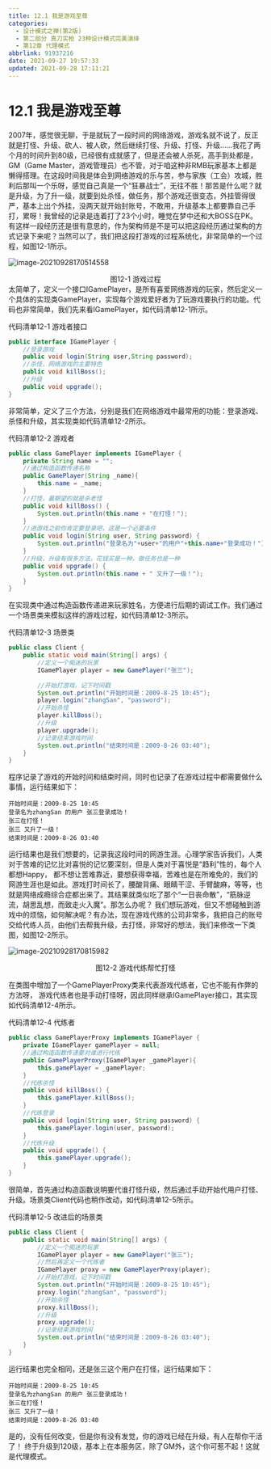 ```yaml
---
title: 12.1 我是游戏至尊
categories: 
  - 设计模式之禅(第2版)
  - 第二部分 真刀实枪 23种设计模式完美演绎
  - 第12章 代理模式
abbrlink: 91937216
date: 2021-09-27 19:57:33
updated: 2021-09-28 17:11:21
---
```

# 12.1 我是游戏至尊
2007年，感觉很无聊，于是就玩了一段时间的网络游戏，游戏名就不说了，反正就是打怪、升级、砍人、被人砍，然后继续打怪、升级、打怪、升级……我花了两个月的时间升到80级，已经很有成就感了，但是还会被人杀死，高手到处都是，GM（Game Master，游戏管理员）也不管，对于咱这种非RMB玩家基本上都是懒得搭理。在这段时间我是体会到网络游戏的乐与苦，参与家族（工会）攻城，胜利后那叫一个乐呀，感觉自己真是一个“狂暴战士”，无往不胜！那苦是什么呢？就是升级，为了升一级，就要到处杀怪，做任务，那个游戏还很变态，外挂管得很严，基本上出个外挂，没两天就开始封账号，不敢用，升级基本上都要靠自己手打，累呀！我曾经的记录是连着打了23个小时，睡觉在梦中还和大BOSS在PK。有这样一段经历还是很有意思的，作为架构师是不是可以把这段经历通过架构的方式记录下来呢？当然可以了，我们把这段打游戏的过程系统化，非常简单的一个过程，如图12-1所示。

![image-20210928170514558](https://gitee.com/XiaoLan223/images/raw/master/Blog/Sum/20210928170514.png)

<center>图12-1 游戏过程</center>
太简单了，定义一个接口IGamePlayer，是所有喜爱网络游戏的玩家，然后定义一个具体的实现类GamePlayer，实现每个游戏爱好者为了玩游戏要执行的功能。代码也非常简单，我们先来看IGamePlayer，如代码清单12-1所示。

代码清单12-1 游戏者接口
```java
public interface IGamePlayer {
    //登录游戏
    public void login(String user,String password);
    //杀怪，网络游戏的主要特色
    public void killBoss();
    //升级
    public void upgrade();
}
```
非常简单，定义了三个方法，分别是我们在网络游戏中最常用的功能：登录游戏、杀怪和升级，其实现类如代码清单12-2所示。

代码清单12-2 游戏者
```java
public class GamePlayer implements IGamePlayer {
    private String name = "";
    //通过构造函数传递名称
    public GamePlayer(String _name){
        this.name = _name;
    }
    //打怪，最期望的就是杀老怪
    public void killBoss() {
        System.out.println(this.name + "在打怪！");
    }
    //进游戏之前你肯定要登录吧，这是一个必要条件
    public void login(String user, String password) {
        System.out.println("登录名为"+user+"的用户"+this.name+"登录成功！");
    }
    //升级，升级有很多方法，花钱买是一种，做任务也是一种
    public void upgrade() {
        System.out.println(this.name + " 又升了一级！");
    }
}
```
在实现类中通过构造函数传递进来玩家姓名，方便进行后期的调试工作。我们通过一个场景类来模拟这样的游戏过程，如代码清单12-3所示。

代码清单12-3 场景类
```java
public class Client {
    public static void main(String[] args) {
        //定义一个痴迷的玩家
        IGamePlayer player = new GamePlayer("张三");
        
        //开始打游戏，记下时间戳
        System.out.println("开始时间是：2009-8-25 10:45");
        player.login("zhangSan", "password");
        //开始杀怪
        player.killBoss();
        //升级
        player.upgrade();
        //记录结束游戏时间
        System.out.println("结束时间是：2009-8-26 03:40");
    }
}
```
程序记录了游戏的开始时间和结束时间，同时也记录了在游戏过程中都需要做什么事情，运行结果如下：
```
开始时间是：2009-8-25 10:45 
登录名为zhangSan 的用户 张三登录成功！ 
张三在打怪！ 
张三 又升了一级！ 
结束时间是：2009-8-26 03:40
```
运行结果也是我们想要的，记录我这段时间的网游生涯。心理学家告诉我们，人类对于苦难的记忆比对喜悦的记忆要深刻，但是人类对于喜悦是“趋利”性的，每个人都想Happy， 都不想让苦难靠近，要想获得幸福，苦难也是在所难免的，我们的网游生涯也是如此。游戏打时间长了，腰酸背痛、眼睛干涩、手臂酸麻，等等，也就是网络成瘾综合症都出来了。其结果就类似吃了那个“一日丧命散”，“筋脉逆流，胡思乱想，而致走火入魔”。那怎么办呢？ 我们想玩游戏，但又不想碰触到游戏中的烦恼，如何解决呢？有办法，现在游戏代练的公司非常多，我把自己的账号交给代练人员，由他们去帮我升级，去打怪，非常好的想法，我们来修改一下类图，如图12-2所示。

![image-20210928170815982](https://gitee.com/XiaoLan223/images/raw/master/Blog/Sum/20210928170816.png)

<center>图12-2 游戏代练帮忙打怪</center>

在类图中增加了一个GamePlayerProxy类来代表游戏代练者，它也不能有作弊的方法呀， 游戏代练者也是手动打怪呀，因此同样继承IGamePlayer接口，其实现如代码清单12-4所示。

代码清单12-4 代练者
```java
public class GamePlayerProxy implements IGamePlayer {
    private IGamePlayer gamePlayer = null;
    //通过构造函数传递要对谁进行代练
    public GamePlayerProxy(IGamePlayer _gamePlayer){
        this.gamePlayer = _gamePlayer;
    }
    //代练杀怪
    public void killBoss() {
        this.gamePlayer.killBoss();
    }
    //代练登录
    public void login(String user, String password) {
        this.gamePlayer.login(user, password);
    }
    //代练升级
    public void upgrade() {
        this.gamePlayer.upgrade();
    }
}
```
很简单，首先通过构造函数说明要代谁打怪升级，然后通过手动开始代用户打怪、升级。场景类Client代码也稍作改动，如代码清单12-5所示。

代码清单12-5 改进后的场景类
```java
public class Client {
    public static void main(String[] args) {
        //定义一个痴迷的玩家
        IGamePlayer player = new GamePlayer("张三");
        //然后再定义一个代练者
        IGamePlayer proxy = new GamePlayerProxy(player);
        //开始打游戏，记下时间戳
        System.out.println("开始时间是：2009-8-25 10:45");
        proxy.login("zhangSan", "password");
        //开始杀怪
        proxy.killBoss();
        //升级
        proxy.upgrade();
        //记录结束游戏时间
        System.out.println("结束时间是：2009-8-26 03:40");
    }
}
```
运行结果也完全相同，还是张三这个用户在打怪，运行结果如下：
```
开始时间是：2009-8-25 10:45 
登录名为zhangSan 的用户 张三登录成功！ 
张三在打怪！ 
张三 又升了一级！ 
结束时间是：2009-8-26 03:40
```
是的，没有任何改变，但是你有没有发觉，你的游戏已经在升级，有人在帮你干活了！ 终于升级到120级，基本上在本服务区，除了GM外，这个你可惹不起！这就是代理模式。
